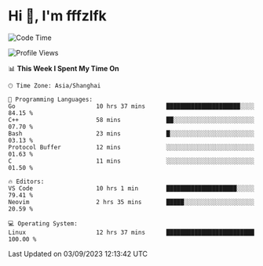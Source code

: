 # Hi 👋, I'm fffzlfk

<!--START_SECTION:waka-->
![Code Time](http://img.shields.io/badge/Code%20Time-382%20hrs%2026%20mins-blue)

![Profile Views](http://img.shields.io/badge/Profile%20Views-0-blue)

📊 **This Week I Spent My Time On** 

```text
🕑︎ Time Zone: Asia/Shanghai

💬 Programming Languages: 
Go                       10 hrs 37 mins      █████████████████████░░░░   84.15 % 
C++                      58 mins             ██░░░░░░░░░░░░░░░░░░░░░░░   07.70 % 
Bash                     23 mins             █░░░░░░░░░░░░░░░░░░░░░░░░   03.13 % 
Protocol Buffer          12 mins             ░░░░░░░░░░░░░░░░░░░░░░░░░   01.63 % 
C                        11 mins             ░░░░░░░░░░░░░░░░░░░░░░░░░   01.50 % 

🔥 Editors: 
VS Code                  10 hrs 1 min        ████████████████████░░░░░   79.41 % 
Neovim                   2 hrs 35 mins       █████░░░░░░░░░░░░░░░░░░░░   20.59 % 

💻 Operating System: 
Linux                    12 hrs 37 mins      █████████████████████████   100.00 % 
```


 Last Updated on 03/09/2023 12:13:42 UTC
<!--END_SECTION:waka-->
